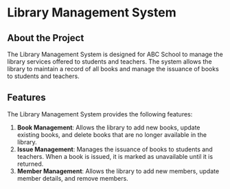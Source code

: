 # Library Management System

## About the Project
The Library Management System is designed for ABC School to manage the library services offered to students and teachers. The system allows the library to maintain a record of all books and manage the issuance of books to students and teachers.

## Features
The Library Management System provides the following features:

1. **Book Management**: Allows the library to add new books, update existing books, and delete books that are no longer available in the library.
2. **Issue Management**: Manages the issuance of books to students and teachers. When a book is issued, it is marked as unavailable until it is returned.
3. **Member Management**: Allows the library to add new members, update member details, and remove members.

